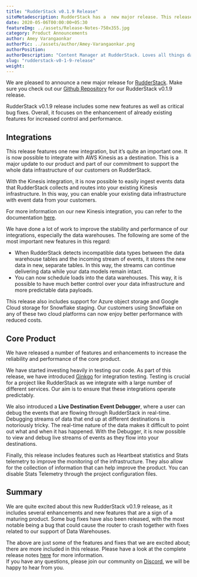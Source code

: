 ```yaml
---
title: "RudderStack v0.1.9 Release"
siteMetadescription: RudderStack has a  new major release. This release includes some new features as well as crucial bug fixes. Overall focus on enhancements for power and play.
date: 2020-05-06T00:00:00+05:30
featureImg: ../assets/Release-Notes-750x355.jpg
category: Product Announcements
author: Amey Varangaonkar
authorPic: ../assets/author/Amey-Varangaonkar.png
authorPosition: 
authorDescription: "Content Manager at RudderStack. Loves all things data. Manchester United, music, and sci-fi fan, among other things."
slug: "rudderstack-v0-1-9-release"
weight: 
---
```

We are pleased to announce a new major release for [RudderStack](http://www.rudderstack.com). Make sure you check out our [Github Repository](https://github.com/rudderlabs/rudder-server) for our RudderStack v0.1.9 release.

RudderStack v0.1.9 release includes some new features as well as critical bug fixes. Overall, it focuses on the enhancement of already existing features for increased control and performance.

Integrations
------------

This release features one new integration, but it’s quite an important one. It is now possible to integrate with AWS Kinesis as a destination. This is a major update to our product and part of our commitment to support the whole data infrastructure of our customers on RudderStack. 

With the Kinesis integration, it is now possible to easily ingest events data that RudderStack collects and routes into your existing Kinesis infrastructure. In this way, you can enable your existing data infrastructure with event data from your customers. 

For more information on our new Kinesis integration, you can refer to the documentation [here](https://docs.rudderstack.com/destinations/amazon-kinesis).

We have done a lot of work to improve the stability and performance of our integrations, especially the data warehouses. The following are some of the most important new features in this regard:  

*   When RudderStack detects incompatible data types between the data warehouse tables and the incoming stream of events, it stores the new data in new, separate tables. In this way, the streams can continue delivering data while your data models remain intact.
*   You can now schedule loads into the data warehouses. This way, it is possible to have much better control over your data infrastructure and more predictable data payloads. 

This release also includes support for Azure object storage and Google Cloud storage for Snowflake staging. Our customers using Snowflake on any of these two cloud platforms can now enjoy better performance with reduced costs. 

Core Product
------------

We have released a number of features and enhancements to increase the reliability and performance of the core product.

We have started investing heavily in testing our code. As part of this release, we have introduced [Ginkgo](https://onsi.github.io/ginkgo/) for integration testing. Testing is crucial for a project like RudderStack as we integrate with a large number of different services. Our aim is to ensure that these integrations operate predictably.

We also introduced a **Live Destination Event Debugger**, where a user can debug the events that are flowing through RudderStack in real-time. Debugging streams of data that end up at different destinations is notoriously tricky. The real-time nature of the data makes it difficult to point out what and when it has happened. With the Debugger, it is now possible to view and debug live streams of events as they flow into your destinations.

Finally, this release includes features such as Heartbeat statistics and Stats telemetry to improve the monitoring of the infrastructure. They also allow for the collection of information that can help improve the product. You can disable Stats Telemetry through the project configuration files.  

Summary
-------

We are quite excited about this new RudderStack v0.1.9 release, as it includes several enhancements and new features that are a sign of a maturing product. Some bug fixes have also been released, with the most notable being a bug that could cause the router to crash together with fixes related to our support of Data Warehouses.   

The above are just some of the features and fixes that we are excited about; there are more included in this release. Please have a look at the complete release notes [here](https://github.com/rudderlabs/rudder-server/releases) for more information.  
If you have any questions, please join our community on [Discord](https://discordapp.com/invite/xNEdEGw), we will be happy to hear from you.